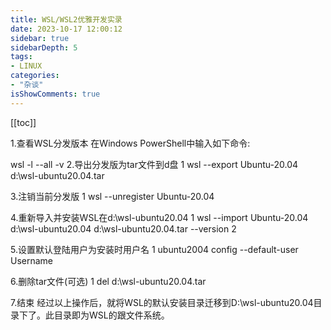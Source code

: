 ```yaml
---
title: WSL/WSL2优雅开发实录
date: 2023-10-17 12:00:12
sidebar: true
sidebarDepth: 5
tags:
- LINUX
categories:
- "杂谈"
isShowComments: true
---
```


[[toc]]

1.查看WSL分发版本
在Windows PowerShell中输入如下命令:

wsl -l --all -v
2.导出分发版为tar文件到d盘
1
wsl --export Ubuntu-20.04 d:\wsl-ubuntu20.04.tar


3.注销当前分发版
1
wsl --unregister Ubuntu-20.04


4.重新导入并安装WSL在d:\wsl-ubuntu20.04
1
wsl --import Ubuntu-20.04 d:\wsl-ubuntu20.04 d:\wsl-ubuntu20.04.tar --version 2


5.设置默认登陆用户为安装时用户名
1
ubuntu2004 config --default-user Username


6.删除tar文件(可选)
1
del d:\wsl-ubuntu20.04.tar

7.结束
经过以上操作后，就将WSL的默认安装目录迁移到D:\wsl-ubuntu20.04目录下了。此目录即为WSL的跟文件系统。